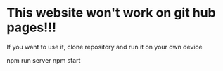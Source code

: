 <h1>This website won't work on git hub pages!!!</h1>
If you  want to use it, clone repository and run it on your own device

npm run server
npm start
